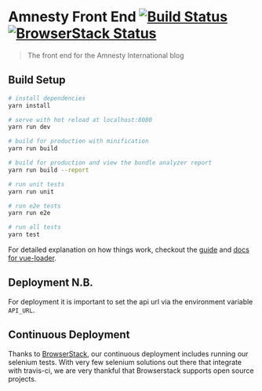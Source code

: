# Amnesty Front End [![Build Status](https://travis-ci.org/Towerism/amnesty-front.svg?branch=master)](https://travis-ci.org/Towerism/amnesty-front) [![BrowserStack Status](https://www.browserstack.com/automate/badge.svg?badge_key=OVdqaGFzR3JTazFtTzdZNStRN2E5SjR5ODdkeHlvbDd5UkFiWG15QStZST0tLWN6b3dGZWxGUnF4dGxVbUloY1ZiVFE9PQ==--010e3aacbc55371359d606ac5769d1c128347460OVdqaGFzR3JTazFtTzdZNStRN2E5SjR5ODdkeHlvbDd5UkFiWG15QStZST0tLWN6b3dGZWxGUnF4dGxVbUloY1ZiVFE9PQ==--010e3aacbc55371359d606ac5769d1c128347460)](https://www.browserstack.com/automate/public-build/OVdqaGFzR3JTazFtTzdZNStRN2E5SjR5ODdkeHlvbDd5UkFiWG15QStZST0tLWN6b3dGZWxGUnF4dGxVbUloY1ZiVFE9PQ==--010e3aacbc55371359d606ac5769d1c128347460OVdqaGFzR3JTazFtTzdZNStRN2E5SjR5ODdkeHlvbDd5UkFiWG15QStZST0tLWN6b3dGZWxGUnF4dGxVbUloY1ZiVFE9PQ==--010e3aacbc55371359d606ac5769d1c128347460)
> The front end for the Amnesty International blog

## Build Setup

``` bash
# install dependencies
yarn install

# serve with hot reload at localhost:8080
yarn run dev

# build for production with minification
yarn run build

# build for production and view the bundle analyzer report
yarn run build --report

# run unit tests
yarn run unit

# run e2e tests
yarn run e2e

# run all tests
yarn test
```

For detailed explanation on how things work, checkout the [guide](http://vuejs-templates.github.io/webpack/) and [docs for vue-loader](http://vuejs.github.io/vue-loader).

## Deployment N.B.
For deployment it is important to set the api url via the environment variable `API_URL`.

## Continuous Deployment
Thanks to [BrowserStack](https://www.browserstack.com), our continuous deployment includes running our selenium tests. With very few selenium solutions out there that integrate with travis-ci, we are very thankful that Browserstack supports open source projects.
